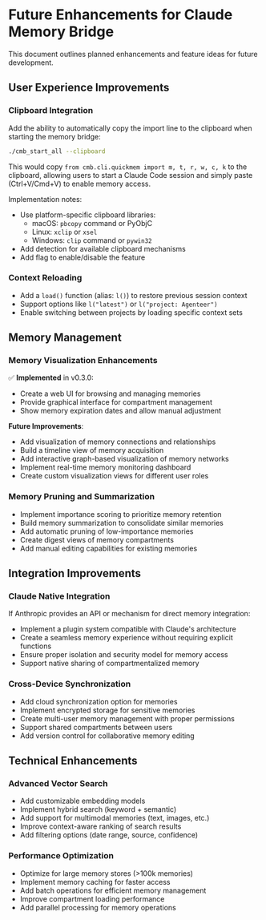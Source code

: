 # Future Enhancements for Claude Memory Bridge

This document outlines planned enhancements and feature ideas for future development.

## User Experience Improvements

### Clipboard Integration

Add the ability to automatically copy the import line to the clipboard when starting the memory bridge:

```bash
./cmb_start_all --clipboard
```

This would copy `from cmb.cli.quickmem import m, t, r, w, c, k` to the clipboard, allowing users to start a Claude Code session and simply paste (Ctrl+V/Cmd+V) to enable memory access.

Implementation notes:
- Use platform-specific clipboard libraries:
  - macOS: `pbcopy` command or PyObjC 
  - Linux: `xclip` or `xsel`
  - Windows: `clip` command or `pywin32`
- Add detection for available clipboard mechanisms
- Add flag to enable/disable the feature

### Context Reloading

- Add a `load()` function (alias: `l()`) to restore previous session context
- Support options like `l("latest")` or `l("project: Agenteer")`
- Enable switching between projects by loading specific context sets

## Memory Management

### Memory Visualization Enhancements

✅ **Implemented** in v0.3.0:
- Create a web UI for browsing and managing memories
- Provide graphical interface for compartment management
- Show memory expiration dates and allow manual adjustment

**Future Improvements**:
- Add visualization of memory connections and relationships
- Build a timeline view of memory acquisition
- Add interactive graph-based visualization of memory networks
- Implement real-time memory monitoring dashboard
- Create custom visualization views for different user roles

### Memory Pruning and Summarization

- Implement importance scoring to prioritize memory retention
- Build memory summarization to consolidate similar memories
- Add automatic pruning of low-importance memories
- Create digest views of memory compartments
- Add manual editing capabilities for existing memories

## Integration Improvements

### Claude Native Integration

If Anthropic provides an API or mechanism for direct memory integration:
- Implement a plugin system compatible with Claude's architecture
- Create a seamless memory experience without requiring explicit functions
- Ensure proper isolation and security model for memory access
- Support native sharing of compartmentalized memory

### Cross-Device Synchronization

- Add cloud synchronization option for memories
- Implement encrypted storage for sensitive memories
- Create multi-user memory management with proper permissions
- Support shared compartments between users
- Add version control for collaborative memory editing

## Technical Enhancements

### Advanced Vector Search

- Add customizable embedding models
- Implement hybrid search (keyword + semantic)
- Add support for multimodal memories (text, images, etc.)
- Improve context-aware ranking of search results
- Add filtering options (date range, source, confidence)

### Performance Optimization

- Optimize for large memory stores (>100k memories)
- Implement memory caching for faster access
- Add batch operations for efficient memory management
- Improve compartment loading performance
- Add parallel processing for memory operations